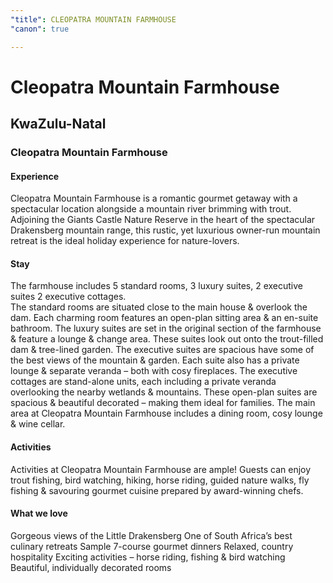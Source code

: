 ```yaml
---
"title": CLEOPATRA MOUNTAIN FARMHOUSE
"canon": true

---
```


# Cleopatra Mountain Farmhouse
## KwaZulu-Natal
### Cleopatra Mountain Farmhouse

#### Experience
Cleopatra Mountain Farmhouse is a romantic gourmet getaway with a spectacular location alongside a mountain river brimming with trout.  
Adjoining the Giants Castle Nature Reserve in the heart of the spectacular Drakensberg mountain range, this rustic, yet luxurious owner-run mountain retreat is the ideal holiday experience for nature-lovers.

#### Stay
The farmhouse includes 5 standard rooms, 3 luxury suites, 2 executive suites 2 executive cottages.  
The standard rooms are situated close to the main house &amp; overlook the dam.  Each charming room features an open-plan sitting area &amp; an en-suite bathroom.
The luxury suites are set in the original section of the farmhouse &amp; feature a lounge &amp; change area.  These suites look out onto the trout-filled dam &amp; tree-lined garden.
The executive suites are spacious have some of the best views of the mountain &amp; garden.  Each suite also has a private lounge &amp; separate veranda – both with cosy fireplaces.
The executive cottages are stand-alone units, each including a private veranda overlooking the nearby wetlands &amp; mountains.  These open-plan suites are spacious &amp; beautiful decorated – making them ideal for families.
The main area at Cleopatra Mountain Farmhouse includes a dining room, cosy lounge &amp; wine cellar.

#### Activities
Activities at Cleopatra Mountain Farmhouse are ample!  Guests can enjoy trout fishing, bird watching, hiking, horse riding, guided nature walks, fly fishing &amp; savouring gourmet cuisine prepared by award-winning chefs.


#### What we love
Gorgeous views of the Little Drakensberg
One of South Africa’s best culinary retreats
Sample 7-course gourmet dinners
Relaxed, country hospitality
Exciting activities – horse riding, fishing &amp; bird watching
Beautiful, individually decorated rooms